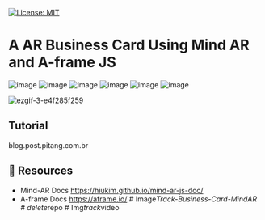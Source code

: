 [![License: MIT](https://img.shields.io/badge/License-MIT-yellow.svg)](https://opensource.org/licenses/MIT)

# A AR Business Card Using Mind AR and A-frame JS 
![image](https://img.shields.io/badge/JavaScript-F7DF1E?style=for-the-badge&logo=javascript&logoColor=black)
![image](https://img.shields.io/badge/HTML5-E34F26?style=for-the-badge&logo=html5&logoColor=white)
![image](https://img.shields.io/badge/CSS3-1572B6?style=for-the-badge&logo=css3&logoColor=white)
![image](https://img.shields.io/badge/Blogger-FF5722?style=for-the-badge&logo=blogger&logoColor=white)
![image](https://img.shields.io/badge/YouTube-FF0000?style=for-the-badge&logo=youtube&logoColor=white)
![image](https://img.shields.io/badge/Vercel-000000?style=for-the-badge&logo=vercel&logoColor=white)

![ezgif-3-e4f285f259](https://user-images.githubusercontent.com/12816073/189192802-22fdf507-1892-413a-b47f-a88072609302.gif)

##  Tutorial
blog.post.pitang.com.br

## 🔗 Resources

- Mind-AR Docs https://hiukim.github.io/mind-ar-js-doc/
- A-frame Docs https://aframe.io/
#   I m a g e _ T r a c k - B u s i n e s s - C a r d - M i n d A R  
 #   d e l e t e _ r e p o  
 #   I m g _ t r a c k _ v i d e o  
 